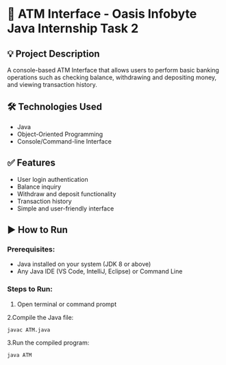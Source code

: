 # 🏧 ATM Interface - Oasis Infobyte Java Internship Task 2

## 💡 Project Description
A console-based ATM Interface that allows users to perform basic banking operations such as checking balance, withdrawing and depositing money, and viewing transaction history.

## 🛠️ Technologies Used
- Java
- Object-Oriented Programming
- Console/Command-line Interface

## ✅ Features
- User login authentication
- Balance inquiry
- Withdraw and deposit functionality
- Transaction history
- Simple and user-friendly interface



## ▶️ How to Run

### Prerequisites:
- Java installed on your system (JDK 8 or above)
- Any Java IDE (VS Code, IntelliJ, Eclipse) or Command Line

### Steps to Run:
1. Open terminal or command prompt

2.Compile the Java file:
 ```
javac ATM.java
 ```
3.Run the compiled program:
 ```
java ATM
 ```
